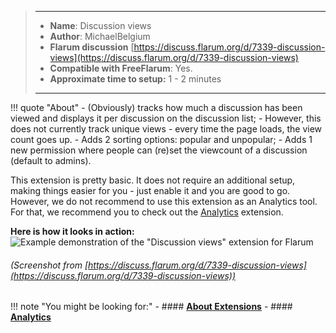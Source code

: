 > ---
> - **Name**: Discussion views
> - **Author**: MichaelBelgium
> - **Flarum discussion** [https://discuss.flarum.org/d/7339-discussion-views](https://discuss.flarum.org/d/7339-discussion-views)
> - **Compatible with FreeFlarum**: Yes.
> - **Approximate time to setup:** 1 - 2 minutes
>
> ---

!!! quote "About"
    - (Obviously) tracks how much a discussion has been viewed and displays it per discussion on the discussion list;
      - However, this does not currently track unique views - every time the page loads, the view count goes up.
    - Adds 2 sorting options: popular and unpopular;
    - Adds 1 new permission where people can (re)set the viewcount of a discussion (default to admins).

This extension is pretty basic. It does not require an additional setup, making things easier for you - just enable it and you are good to go.
However, we do not recommend to use this extension as an Analytics tool. For that, we recommend you to check out the [Analytics](https://www.freeflarum.com/docs/howto/extensions/Analytics/) extension.

**Here is how it looks in action:**
![Example demonstration of the "Discussion views" extension for Flarum](https://cdn.discordapp.com/attachments/585143304467906581/709348540597403658/unknown.png)
###### (Screenshot from [https://discuss.flarum.org/d/7339-discussion-views](https://discuss.flarum.org/d/7339-discussion-views))

!!! note "You might be looking for:"
    - #### **[About Extensions](https://www.freeflarum.com/docs/howto/extensions/About-Extensions/)**
    - #### **[Analytics](https://www.freeflarum.com/docs/howto/extensions/Analytics/)**
